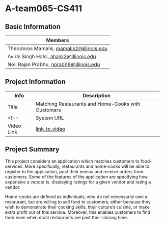 # A-team065-CS411

## Basic Information

<!-- |   Info      |        Description     |
| ----------- | ---------------------- |
| TeamID      |        Team-065        |
| TeamName    |         CS411          |
| Captain     | Theodoros Mamalis      |
| Captain     | mamalis2@illinois.edu  |
| Member1     |  Aviral Singh Halsi    |
| Member1     |  ahalsi2@illinois.edu  |
| Member2     |   Neil Rajan Prabhu    |
| Member2     |   nprabh8@illinois.edu |
<!-- | Member3     |        |
| Member3     |    | -->


|   Members     |
| -----------  |
| Theodoros Mamalis, mamalis2@illinois.edu        |     
| Aviral Singh Halsi, ahalsi2@illinois.edu    |   
| Neil Rajan Prabhu,  nprabh8@illinois.edu    | 

## Project Information

|   Info      |        Description     |
| ----------- | ---------------------- |
|  Title      |       Matching Restaurants and Home-Cooks with Customers  |
<!-- | System URL  |      link_to_system    | -->
| Video Link  |      [link_to_video](https://drive.google.com/file/d/1uPnbddgK_rxBwGImTZbYsNTAcOKAiH8x/view?usp=sharing)     | 

## Project Summary

This project considers an application which matches customers to food-services. More specifically, restaurants and home-cooks will be able to register to the application, post their menus and receive orders from customers. Some of the features of the application are specifying how expensive a vendor is, displaying ratings for a given vendor and rating a vendor.

Home-cooks are defined as individuals, who do not necessarily own a restaurant, but are willing to sell food to customers, either because they wish to demonstrate their cooking skills, their culture’s cuisine, or make extra profit out of this service. Moreover, this enables customers to find food even when most restaurants are past their closing time.
